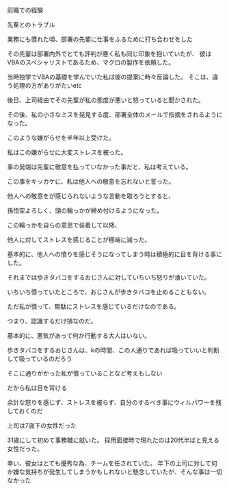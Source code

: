 前職での経験


先輩とのトラブル

業務にも慣れた頃、部署の先輩に仕事をふるために打ち合わせをした

その先輩は部署内外でとても評判が悪く私も同じ印象を抱いていたが、
彼はVBAのスペシャリストであるため、マクロの製作を依頼した。

当時独学でVBAの基礎を学んでいた私は彼の提案に時々反論した。
そこは、違う処理の方がありがたいetc

後日、上司経由でその先輩が私の態度が悪いと怒っていると聞かされた。

その後、私の小さなミスを発見する度、部署全体のメールで指摘をされるようになった。

このような嫌がらせを半年以上受けた。

私はこの嫌がらせに大変ストレスを被った。

事の発端は先輩に敬意を払っていなかった事だと、私は考えている。

この事をキッカケに、私は他人への敬意を忘れないと誓った。

他人への敬意をが感じられないような言動を取ろうとすると、

孫悟空よろしく、頭の輪っかが締め付けるようになった。


この輪っかを自らの意思で装着して以降、

他人に対してストレスを感じることが極端に減った。

基本的に、他人への憤りを感じそうになってしまう時は積極的に目を背ける事にした。

それまでは歩きタバコをするおじさんに対していちいち怒りが湧いていた。

いちいち憤っていたところで、おじさんが歩きタバコを止めることもない。

ただ私が憤って、無駄にストレスを感じているだけなのである。

つまり、認識するだけ損なのだ。

基本的に、悪気があって何か行動する大人はいない。

歩きタバコをするおじさんは、kの時間、この人通りであれば吸っていいと判断して吸っているのだろう

そこに通りがかった私が憤っていることなど考えもしない

だから私は目を背ける

余計な怒りを感じず、ストレスを被らず、自分のするべき事にウィルパワーを残しておくのだ





上司は7歳下の女性だった

31歳にして初めて事務職に就いた。
採用面接時で現れたのは20代半ばと見える女性だった。

幸い、彼女はとても優秀な為、チームを任されていた。
年下の上司に対して何か嫌な気持ちが発生してしまうかもしれないと懸念していたが、そんな事は一切なかった

